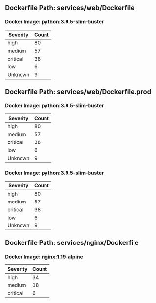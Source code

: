 ## Dockerfile Path: services/web/Dockerfile

### Docker Image: python:3.9.5-slim-buster
| Severity | Count |
|----------|-------|
| high | 80 |
| medium | 57 |
| critical | 38 |
| low | 6 |
| Unknown | 9 |


## Dockerfile Path: services/web/Dockerfile.prod

### Docker Image: python:3.9.5-slim-buster
| Severity | Count |
|----------|-------|
| high | 80 |
| medium | 57 |
| critical | 38 |
| low | 6 |
| Unknown | 9 |

### Docker Image: python:3.9.5-slim-buster
| Severity | Count |
|----------|-------|
| high | 80 |
| medium | 57 |
| critical | 38 |
| low | 6 |
| Unknown | 9 |


## Dockerfile Path: services/nginx/Dockerfile

### Docker Image: nginx:1.19-alpine
| Severity | Count |
|----------|-------|
| high | 34 |
| medium | 18 |
| critical | 6 |